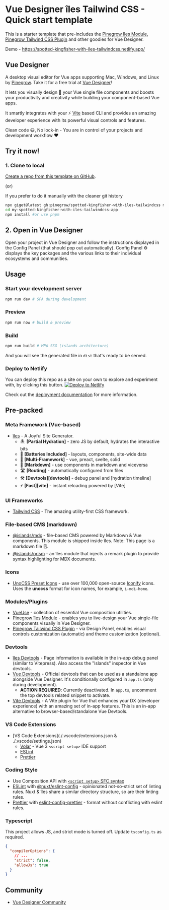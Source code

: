 # Vue Designer îles Tailwind CSS - Quick start template

This is a starter template that pre-includes the [Pinegrow îles Module](https://www.npmjs.com/package/@pinegrow/iles-module), [Pinegrow Tailwind CSS Plugin](https://www.npmjs.com/package/@pinegrow/tailwindcss-plugin) and other goodies for Vue Designer.

Demo - https://spotted-kingfisher-with-iles-tailwindcss.netlify.app/

## Vue Designer

A desktop visual editor for Vue apps supporting Mac, Windows, and Linux by [Pinegrow](https://pinegrow.com/). Take it for a free trial at [Vue Designer](https://vuedesigner.com)!

It lets you visually design 🎨 your Vue single file components and boosts your productivity and creativity while building your component-based Vue apps.

It smartly integrates with your ⚡️ [Vite](https://vitejs.dev/) based CLI and provides an amazing developer experience with its powerful visual controls and features.

Clean code 😃, No lock-in - You are in control of your projects and development workflow ❤️

## Try it now!

### 1. Clone to local

[Create a repo from this template on GitHub](https://github.com/pinegrow/spotted-kingfisher-with-iles-tailwindcss/generate).

(or)

If you prefer to do it manually with the cleaner git history

```bash
npx giget@latest gh:pinegrow/spotted-kingfisher-with-iles-tailwindcss my-spotted-kingfisher-with-iles-tailwindcss-app #project-name
cd my-spotted-kingfisher-with-iles-tailwindcss-app
npm install #or use pnpm
```

## 2. Open in Vue Designer

Open your project in Vue Designer and follow the instructions displayed in the Config Panel (that should pop out automatically). Config Panel ⚙️ displays the key packages and the various links to their individual ecosystems and communities.

## Usage

### Start your development server

```bash
npm run dev # SPA during development
```

### Preview

```bash
npm run now # build & preview
```

### Build

```bash
npm run build # MPA SSG (islands architecture)
```

And you will see the generated file in `dist` that's ready to be served.

### Deploy to Netlify

You can deploy this repo as a site on your own to explore and experiment with, by clicking this button.
[![Deploy to Netlify](https://www.netlify.com/img/deploy/button.svg)](https://app.netlify.com/start/deploy?repository=https://github.com/Pinegrow/spotted-kingfisher-with-iles-tailwindcss)

Check out the [deployment documentation](https://iles.pages.dev/guide/deployment) for more information.

## Pre-packed

### Meta Framework (Vue-based)

- [îles](https://iles.pages.dev/) - A Joyful Site Generator.
  - 🏝 **[Partial Hydration]** - zero JS by default, hydrates the interactive bits
  - 🔌 **[Batteries Included]** - layouts, components, site-wide data
  - 🧱 **[Multi-Framework]** - vue, preact, svelte, solid
  - 📖 **[Markdown]** - use components in markdown and viceversa
  - 🛣 **[Routing]** - automatically configured from files
  - 🛠 **[Devtools][devtools]** - debug panel and [hydration timeline]
  - ⚡️ **[Fast][vite]** - instant reloading powered by [Vite]

### UI Frameworks

- [Tailwind CSS](https://tailwindcss.com/docs/guides/vite#vue) - The amazing utility-first CSS framework.

### File-based CMS (markdown)

- [@islands/mdx](https://github.com/ElMassimo/iles/tree/main/packages/mdx) - file-based CMS powered by Markdown & Vue components. This module is shipped inside îles. Note: This page is a markdown file 🗒.
- [@islands/prism](https://github.com/ElMassimo/iles/tree/main/packages/prism) - an îles module that injects a remark plugin to provide syntax highlighting for MDX documents.

### Icons

- [UnoCSS Preset Icons](https://github.com/unocss/unocss/tree/main/packages/preset-icons/) - use over 100,000 open-source [Iconify](https://iconify.design/) icons. Uses the **unocss** format for icon names, for example, `i-mdi-home`.

### Modules/Plugins

- [VueUse](https://vueuse.org/) - collection of essential Vue composition utilities.
- [Pinegrow îles Module](https://www.npmjs.com/package/@pinegrow/iles-module) - enables you to live-design your Vue single-file components visually in Vue Designer.
- [Pinegrow Tailwind CSS Plugin](https://www.npmjs.com/package/@pinegrow/tailwindcss-plugin) - via Design Panel, enables visual controls customization (automatic) and theme customization (optional).

### Devtools

- [îles Devtools](https://iles.pages.dev/guide/development#devtools) - Page information is available in the in-app debug panel (similar to Vitepress). Also access the "Islands" inspector in Vue devtools.
- [Vue Devtools](https://devtools.vuejs.org/guide/installation.html#standalone) - Official devtools that can be used as a standalone app alongside Vue Designer. It's conditionally configured in `app.ts` (only during development).
  - **ACTION REQUIRED**: Currently deactivated. In `app.ts`, uncomment the top devtools related snippet to activate.
- [Vite Devtools](https://github.com/webfansplz/vite-plugin-vue-devtools) - A Vite plugin for Vue that enhances your DX (developer experience) with an amazing set of in-app features. This is an in-app alternative to browser-based/standalone Vue Devtools.

### VS Code Extensions

- [VS Code Extensions](./.vscode/extensions.json & ./.vscode/settings.json)
  - [Volar](https://marketplace.visualstudio.com/items?itemName=Vue.volar) - Vue 3 `<script setup>` IDE support
  - [ESLint](https://marketplace.visualstudio.com/items?itemName=dbaeumer.vscode-eslint)
  - [Prettier](https://marketplace.visualstudio.com/items?itemName=esbenp.prettier-vscode)

### Coding Style

- Use Composition API with [`<script setup>` SFC syntax](https://vuejs.org/guide/scaling-up/sfc.html)
- [ESLint](https://eslint.org) with [@nuxt/eslint-config](https://github.com/nuxt/eslint-config) - opinionated not-so-strict set of linting rules. Nuxt & îles share a similar directory structure, so are their linting rules.
- [Prettier](https://prettier.io) with [eslint-config-prettier](https://github.com/prettier/eslint-config-prettier) - format without conflicting with eslint rules.

### Typescript

This project allows JS, and strict mode is turned off. Update `tsconfig.ts` as required.

```json
{
  "compilerOptions": {
    // ...
    "strict": false,
    "allowJs": true
  }
}
```

## Community

- [Vue Designer Community](https://forum.pinegrow.com/c/vue-designer)
